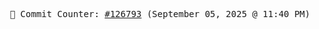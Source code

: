 <p align="center">
    <samp>
        📮 Commit Counter: <a href="https://github.com/Javascript-void0/Javascript-void0/commits/main">#126793</a> (September 05, 2025 @ 11:40 PM)
    </samp>
</p>